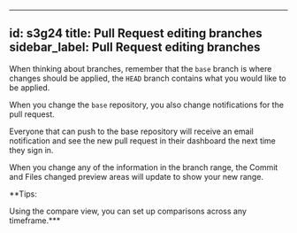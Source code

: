  ---
 id: s3g24
 title: Pull Request editing branches
 sidebar_label: Pull Request editing branches
 ---



When thinking about branches, remember that the `base` branch is where changes should be applied, the `HEAD` branch contains what you would like to be applied.

When you change the `base` repository, you also change notifications for the pull request.

Everyone that can push to the base repository will receive an email notification and see the new pull request in their dashboard the next time they sign in.

When you change any of the information in the branch range, the Commit and Files changed preview areas will update to show your new range.

**Tips:

Using the compare view, you can set up comparisons across any timeframe.***

<!--
For more information, see "Comparing commits across time."
*** -->
